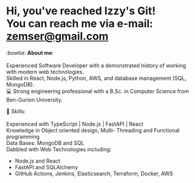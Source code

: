 # Hi, you've reached Izzy's Git! <br/>  You can reach me via e-mail: zemser@gmail.com 
:bowtie: **About me**:\
\
Experienced Software Developer with a demonstrated history of working with modern web technologies. \
Skilled in React, Node.js, Python, AWS, and database management (SQL, MongoDB). \
💻 Strong engineering professional with a B.Sc. in Computer Science from Ben-Gurion University.

:briefcase: Skills:\
\
Experienced with  TypeScript | Node.js | FastAPI | React \
Knowledge in Object oriented design, Multi- Threading and Functional programming \
Data Bases: MongoDB and SQL\
Dabbled with Web Technologies including:
- Node.js and React
- FastAPI and SQLAlchemy
- GitHub Actions, Jenkins, Elasticsearch, Terraform, Docker, AWS



<!--
**zemser/zemser** is a ✨ _special_ ✨ repository because its `README.md` (this file) appears on your GitHub profile.

Here are some ideas to get you started:

- 🔭 I’m currently working on ...
- 🌱 I’m currently learning ...
- 👯 I’m looking to collaborate on ...
- 🤔 I’m looking for help with ...
- 💬 Ask me about ...
- 📫 How to reach me: ...
- 😄 Pronouns: ...
- ⚡ Fun fact: ...
-->
